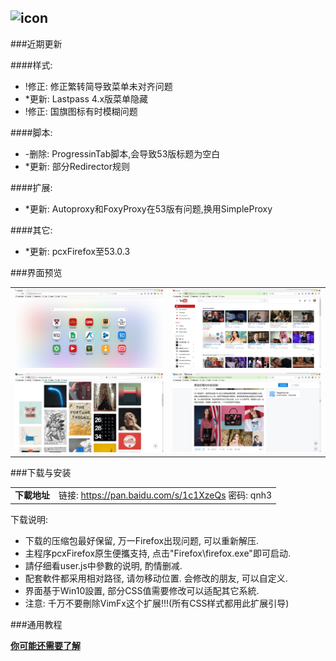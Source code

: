 ## ![icon](../../img/icon.jpg)

###近期更新

####样式:
- !修正: 修正繁转简导致菜单未对齐问题
- *更新: Lastpass 4.x版菜单隐藏
- !修正: 国旗图标有时模糊问题

####脚本:
- -删除: ProgressinTab脚本,会导致53版标题为空白
- *更新: 部分Redirector规则

####扩展:
- *更新: Autoproxy和FoxyProxy在53版有问题,换用SimpleProxy

####其它:
- *更新: pcxFirefox至53.0.3

###界面预览

| | |
| :-- | :-- |
| ![](../../img/52.0.2-2017.04.03/preview-1.jpg) | ![](../../img/52.0.2-2017.04.03/preview-2.jpg) |
| ![](../../img/52.0.2-2017.04.03/preview-3.jpg) | ![](../../img/52.0.2-2017.04.03/preview-4.jpg) |

###下载与安装

| |  |
| :-- | :-- |
| **下載地址** | 链接: https://pan.baidu.com/s/1c1XzeQs 密码: qnh3 |

下载说明:
- 下载的压缩包最好保留, 万一Firefox出现问题, 可以重新解压.
- 主程序pcxFirefox原生便攜支持, 点击"Firefox\firefox.exe"即可启动.
- 請仔细看user.js中參數的说明, 酌情删减.
- 配套軟件都采用相对路径, 请勿移动位置. 会修改的朋友, 可以自定义.
- 界面基于Win10設置, 部分CSS值需要修改可以适配其它系統.
- 注意: 千万不要刪除VimFx这个扩展!!!(所有CSS样式都用此扩展引导)

###通用教程

[**你可能还需要了解**](../..#你可能还需要了解)